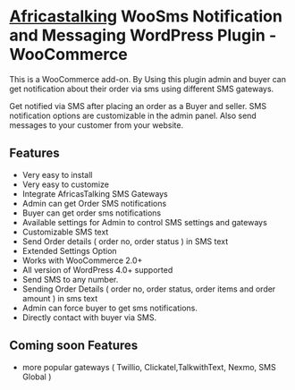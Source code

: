 # [Africastalking](https://africastalking.com) WooSms Notification and Messaging WordPress Plugin - WooCommerce

This is a WooCommerce add-on. By Using this plugin admin and buyer can get notification about their order via sms using different SMS gateways.

Get notified via SMS after placing an order as a Buyer and seller. SMS notification options are customizable in the admin panel. Also send messages to your customer from your website.


## Features

* Very easy to install
* Very easy to customize
* Integrate AfricasTalking SMS Gateways
* Admin can get Order SMS notifications
* Buyer can get order sms notifications
* Available settings for Admin to control SMS settings and gateways
* Customizable SMS text
* Send Order details ( order no, order status ) in SMS text
* Extended Settings Option
* Works with WooCommerce 2.0+
* All version of WordPress 4.0+ supported
* Send SMS to any number.
* Sending Order Details ( order no, order status, order items and order amount ) in sms text
* Admin can force  buyer to get sms notifications.
* Directly contact with buyer via SMS.

## Coming soon Features
* more popular gateways ( Twillio, Clickatel,TalkwithText, Nexmo, SMS Global )
